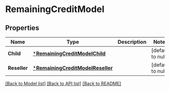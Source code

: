 # RemainingCreditModel

## Properties
Name | Type | Description | Notes
------------ | ------------- | ------------- | -------------
**Child** | [***RemainingCreditModelChild**](RemainingCreditModelChild.md) |  | [default to null]
**Reseller** | [***RemainingCreditModelReseller**](RemainingCreditModelReseller.md) |  | [default to null]

[[Back to Model list]](../README.md#documentation-for-models) [[Back to API list]](../README.md#documentation-for-api-endpoints) [[Back to README]](../README.md)

